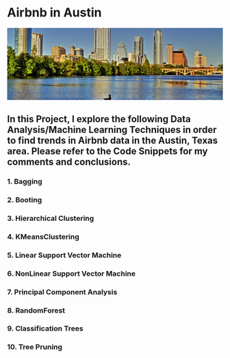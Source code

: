 # Airbnb in Austin

![](airbnb2.png)

## In this Project, I explore the following Data Analysis/Machine Learning Techniques in order to find trends in Airbnb data in the Austin, Texas area. Please refer to the Code Snippets for my comments and conclusions.

### 1. Bagging
### 2. Booting
### 3. Hierarchical Clustering
### 4. KMeansClustering
### 5. Linear Support Vector Machine
### 6. NonLinear Support Vector Machine
### 7. Principal Component Analysis
### 8. RandomForest
### 9. Classification Trees
### 10. Tree Pruning
